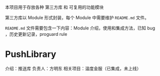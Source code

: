 
本项目用于存放各种 第三方库 和 可复用的功能模块

第三方库以 Module 形式封装，每个 Module 中需要维护 `README.md` 文件。

`README.md` 文件需要包含一下内容：Module 介绍，使用和集成方法，已知 bug ，历史更新记录，proguard rule

# PushLibrary

介绍：推送库
负责人：方明东
相关项目：温度金服（已集成，未上线）



